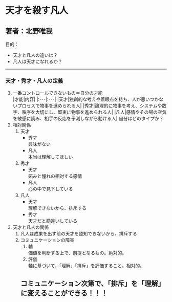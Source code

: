 # 天才を殺す凡人
## 著者：北野唯我
目的：
- 天才と凡人の違いは？
- 凡人は天才になれるか？
---
### 天才・秀才・凡人の定義  
1. 一番コントロールできないもの＝自分の才能  
|才能|内容|
|:---|:---|
|天才|独創的な考えや着眼点を持ち、人が思いつかないプロセスで物事を進められる人|
|秀才|論理的に物事を考え、システムや数字、秩序を大切にし、堅実に物事を進められる人|
|凡人|感情やその場の空気を敏感に読み、相手の反応を予測しながら動ける人|
自分はどのタイプか？
1. 相対関係
    1. 天才
        - 秀才  
        興味がない
        - 凡人  
        本当は理解してほしい
    1. 秀才
        - 天才  
        妬みと憧れの相対する感情
        - 凡人  
        心の中で見下している
    1. 凡人
        - 天才  
        理解できないから、排斥する
        - 秀才  
        天才だと勘違いしている
1. 天才と凡人の関係
    1. 凡人は成果を出す前の天才を認知できないから、排斥する
    2. コミュニケーションの障害
        1. 軸  
        価値を判断する上で、前提となるもの。絶対的。
        1. 評価  
        軸に基づいて、「理解」「排斥」を評価すること。相対的。
        ## コミュニケーション次第で、「排斥」を「理解」に変えることができる！！！

